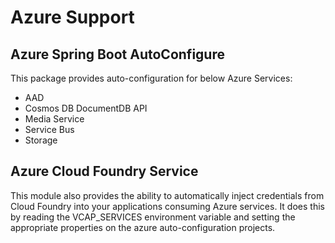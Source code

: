 # Azure Support

## Azure Spring Boot AutoConfigure
This package provides auto-configuration for below Azure Services:
- AAD
- Cosmos DB DocumentDB API
- Media Service
- Service Bus
- Storage

## Azure Cloud Foundry Service		
This module also provides the ability to automatically inject credentials from Cloud Foundry into your
applications consuming Azure services. It does this by reading the VCAP_SERVICES environment
variable and setting the appropriate properties on the azure auto-configuration projects.